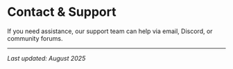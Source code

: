 # Contact & Support

If you need assistance, our support team can help via email, Discord, or community forums.

---

*Last updated: August 2025*
